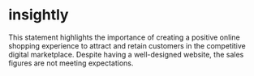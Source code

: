 # insightly
This statement highlights the importance of creating a positive online shopping experience to attract and retain customers in the competitive digital marketplace. Despite having a well-designed website, the sales figures are not meeting expectations.
